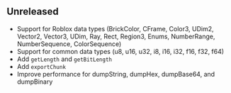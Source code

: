 ## Unreleased
- Support for Roblox data types (BrickColor, CFrame, Color3, UDim2, Vector2, Vector3, UDim, Ray, Rect, Region3, Enums, NumberRange, NumberSequence, ColorSequence)
- Support for common data types (u8, u16, u32, i8, i16, i32, f16, f32, f64)
- Add `getLength` and `getBitLength`
- Add `exportChunk`
- Improve performance for dumpString, dumpHex, dumpBase64, and dumpBinary